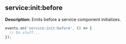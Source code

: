 ## service:init:before

**Description:** Emits before a service component initializes.

```ts
events.on('service:init:before', () => {
  // Do stuff...
});
```
